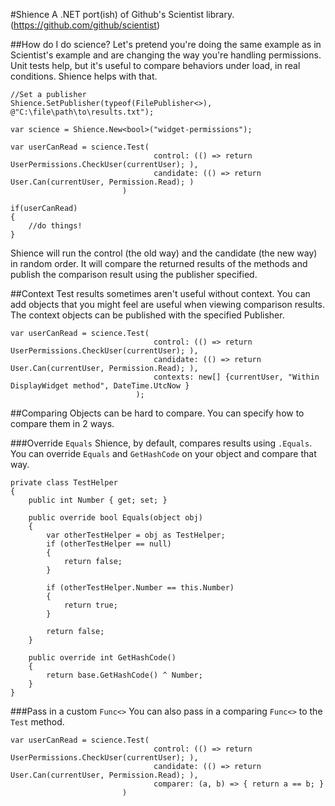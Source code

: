 ﻿#Shience
A .NET port(ish) of Github's Scientist library. (https://github.com/github/scientist)

##How do I do science?
Let's pretend you're doing the same example as in Scientist's example and are changing the way you're handling permissions. Unit tests help, but it's useful to compare behaviors under load, in real conditions. Shience helps with that.

    //Set a publisher
    Shience.SetPublisher(typeof(FilePublisher<>), @"C:\file\path\to\results.txt");
    
    var science = Shience.New<bool>("widget-permissions");
    
    var userCanRead = science.Test(
                                    control: (() => return UserPermissions.CheckUser(currentUser); ), 
                                    candidate: (() => return User.Can(currentUser, Permission.Read); )
                             )
                             
    if(userCanRead)
    {
        //do things!
    }
                             
Shience will run the control (the old way) and the candidate (the new way) in random order. It will compare the returned results of the methods and publish the comparison result using the publisher specified. 

##Context
Test results sometimes aren't useful without context. You can add objects that you might feel are useful when viewing comparison results. The context objects can be published with the specified Publisher.

    var userCanRead = science.Test(
                                    control: (() => return UserPermissions.CheckUser(currentUser); ), 
                                    candidate: (() => return User.Can(currentUser, Permission.Read); ),
                                    contexts: new[] {currentUser, "Within DisplayWidget method", DateTime.UtcNow }
                                );
                                
##Comparing
Objects can be hard to compare. You can specify how to compare them in 2 ways.

###Override `Equals`
Shience, by default, compares results using `.Equals`. You can override `Equals` and `GetHashCode` on your object and compare that way.

    private class TestHelper
    {
        public int Number { get; set; }

        public override bool Equals(object obj)
        {
            var otherTestHelper = obj as TestHelper;
            if (otherTestHelper == null)
            {
                return false;
            }

            if (otherTestHelper.Number == this.Number)
            {
                return true;
            }

            return false;
        }

        public override int GetHashCode()
        {
            return base.GetHashCode() ^ Number;
        }
    }

###Pass in a custom `Func<>`
You can also pass in a comparing `Func<>` to the `Test` method.

    var userCanRead = science.Test(
                                    control: (() => return UserPermissions.CheckUser(currentUser); ), 
                                    candidate: (() => return User.Can(currentUser, Permission.Read); ),
                                    comparer: (a, b) => { return a == b; }
                             )